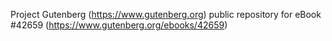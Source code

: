 Project Gutenberg (https://www.gutenberg.org) public repository for eBook #42659 (https://www.gutenberg.org/ebooks/42659)
